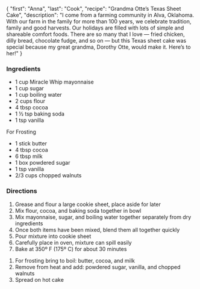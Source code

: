 {
    "first": "Anna",
    "last": "Cook",
    "recipe": "Grandma Otte’s Texas Sheet Cake",
    "description": "I come from a farming community in Alva, Oklahoma. With our farm in the family for more than 100 years, we celebrate tradition, family and good harvests. Our holidays are filled with lots of simple and shareable comfort foods. There are so many that I love — fried chicken, dilly bread, chocolate fudge, and so on — but this Texas sheet cake was special because my great grandma, Dorothy Otte, would make it. Here’s to her!"
}

<div class="ingredients">
        <h3>Ingredients</h3>
        <ul>
<li>1 cup Miracle Whip mayonnaise</li>
<li>1 cup sugar</li>
<li>1 cup boiling water</li>
<li>2 cups flour</li>
<li>4 tbsp cocoa</li>
<li>1 ½ tsp baking soda</li>
<li>1 tsp vanilla</li>
</ul>
<p>For Frosting</p>
<ul>
<li>1 stick butter</li>
<li>4 tbsp cocoa</li>
<li>6 tbsp milk</li>
<li>1 box powdered sugar</li>
<li>1 tsp vanilla</li>
<li>2/3 cups chopped walnuts</li>
        </ul>
      </div>
      <div class="directions">
        <h3>Directions</h3>
        <ol>
<li>Grease and flour a large cookie sheet, place aside for later</li>
<li>Mix flour, cocoa, and baking soda together in bowl</li>
<li>Mix mayonnaise, sugar, and boiling water together separately from dry ingredients</li>
<li>Once both items have been mixed, blend them all together quickly </li>
<li>Pour mixture into cookie sheet</li>
<li>Carefully place in oven, mixture can spill easily</li>
<li>Bake at 350º F (175º C)  for about 30 minutes</li>
</ol>
<ol>
<li>For frosting bring to boil: butter, cocoa, and milk</li>
<li>Remove from heat and add: powdered sugar, vanilla, and chopped walnuts</li>
<li>Spread on hot cake</li>
        </ol>
      </div>
